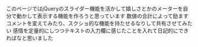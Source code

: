 このページではjQueryのスライダー機能を活かして嬉しさとかのメーターを自分で動かして表示する機能を作ろうと思っています
数値の合計によって励ますコメントを変えてみたり、スクショ的な機能を持たせるなりして共有させてみたい
感情を定量的にしつつテキストの入力欄に感じたことを入れて日記的にできればなと思いました